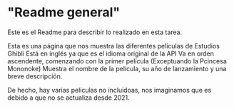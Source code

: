 # **"Readme general"**
Este es el Readme para describir lo realizado en esta tarea.

Esta es una página que nos muestra las diferentes películas de Estudios Ghibli 
Está en inglés ya que es el idioma original de la API
Va en orden ascendente, comenzando con la primer película (Exceptuando la Pcincesa Mononoke)
Muestra el nombre de la película, su año de lanzamiento y una breve descripción.

De hecho, hay varias películas no incluidoas, nos imaginamos que es debido a que no se actualiza desde 2021.
